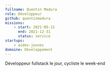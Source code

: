 ```yaml
---
fullname: Quentin Madura
role: Développeur
github: quentinmadura
missions:
    - start: 2021-05-12
      end: 2021-12-31
      status: service
startups:
    - aides-jeunes
domaine: Développement
---
```


Développeur fullstack le jour, cycliste le week-end
